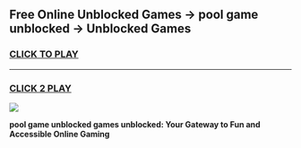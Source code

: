
## Free Online Unblocked Games → pool game unblocked → Unblocked Games
<h3>
<a href="https://premium.freeplayer.one?title=pool_game_unblocked&ref=21F">CLICK TO PLAY</a></h3>
<hr>

<h3>
<a href="https://premium.freeplayer.one?title=pool_game_unblocked&ref=21F">CLICK 2 PLAY</a>
  
</h3>

<a href="https://premium.freeplayer.one?title=pool_game_unblocked&ref=21F/"><img src="https://clearcache.store/games.png"></a>


**pool game unblocked games unblocked: Your Gateway to Fun and Accessible Online Gaming**
